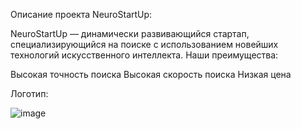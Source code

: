 Описание проекта NeuroStartUp:

NeuroStartUp — динамически развивающийся стартап, специализирующийся на поиске с использованием новейших технологий искусственного интеллекта. Наши преимущества:

Высокая точность поиска
Высокая скорость поиска
Низкая цена

Логотип:

![image](https://user-images.githubusercontent.com/91060617/162062950-39156442-f146-4882-98da-f2a8202ee689.png)
